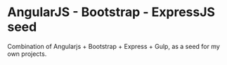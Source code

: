 # AngularJS - Bootstrap - ExpressJS seed

Combination of Angularjs + Bootstrap + Express + Gulp, as a seed for my own projects.

